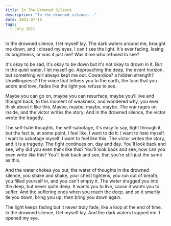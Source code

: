 ```yaml
---
title: In The Drowned Silence
description: "In the drowned silence..."
date: 2021-07-16
tags:
  - July 2021
---
```


In the drowned silence,
I let myself lay.
The dark waters around me,
brought me down,
and I closed my eyes.
I can't see the light.
It's ever fading, losing its brightness,
or was it just me? Was it me who refused to see?

It's okay to be sad, it's okay to be down
but it's not okay to drown in it.
But in the quiet water, I let myself go.
Approaching the deep, the event horizon,
but something will always kept me out.
Cowardice? a hidden strength?
Unwillingness?
The voice that tethers you to the earth,
the face that you adore and love,
fades like the light you refuse to see.

Maybe you can go on, maybe you can resurface,
maybe you'll live and thought back,
to this moment of weakness, and wondered why,
you ever think about it like this.
Maybe, maybe, maybe, maybe.
The war rages on inside,
and the victor writes the story.
And in the drowned silence,
the victor wrote the tragedy.

The self-hate thoughts, the self-sabotage,
it's easy to say, fight through it,
but the fact is, at some point, I feel like,
I want to do it.
I want to hate myself.
I want to sabotage myself.
I want to feel like this.
The victor writes the story, and it is a tragedy.
The fight continues on, day and day.
You'll look back and see,
why did you even think like this?
You'll look back and see,
how can you even write like this?
You'll look back and see,
that you're still just the same as this.

And the water chokes you out, the water of thoughts
in the drowned silence, you shake and shake,
your chest tightens,
you run out of breath,
you filled yourself in, and you can't empty it.
The water dragged you into the deep,
but never quite deep.
It wants you to live,
cause it wants you to suffer.
And the suffering ends when you reach the deep.
and so it smartly tie you down, bring you up,
then bring you down again.

The light keeps fading but it never truly fade,
like a loop at the end of time.
In the drowned silence,
I let myself lay.
And the dark waters trapped me.
I opened my eye.